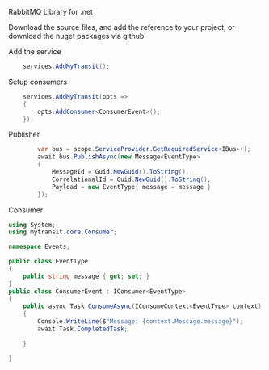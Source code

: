 RabbitMQ Library for .net

Download the source files, and add the reference to your project, or download the nuget packages via github

Add the service
```C#
    services.AddMyTransit();

```


Setup consumers
```C#
    services.AddMyTransit(opts =>
    {
        opts.AddConsumer<ConsumerEvent>();
    });


```




Publisher

```C#
        var bus = scope.ServiceProvider.GetRequiredService<IBus>();
        await bus.PublishAsync(new Message<EventType>
        {
            MessageId = Guid.NewGuid().ToString(),
            CorrelationalId = Guid.NewGuid().ToString(),
            Payload = new EventType{ message = message }
        });

```


Consumer
```C#
using System;
using mytransit.core.Consumer;

namespace Events;

public class EventType
{
    public string message { get; set; }
}
public class ConsumerEvent : IConsumer<EventType>
{
    public async Task ConsumeAsync(IConsumeContext<EventType> context)
    {
        Console.WriteLine($"Message: {context.Message.message}");
        await Task.CompletedTask;
        
    }

}

```
